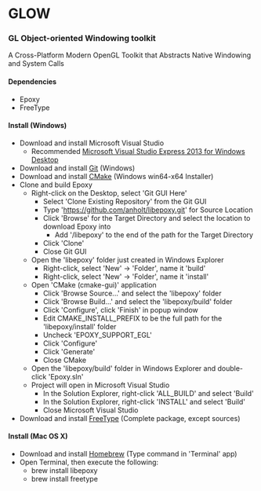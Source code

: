 # GLOW
### GL Object-oriented Windowing toolkit
A Cross-Platform Modern OpenGL Toolkit that Abstracts Native Windowing and System Calls

#### Dependencies

* Epoxy
* FreeType

#### Install (Windows)

* Download and install Microsoft Visual Studio
    * Recommended [Microsoft Visual Studio Express 2013 for Windows Desktop](https://www.microsoft.com/en-us/download/details.aspx?id=44914)
* Download and install [Git](https://git-scm.com/downloads) (Windows)
* Download and install [CMake](https://cmake.org/download/) (Windows win64-x64 Installer)
* Clone and build Epoxy
    * Right-click on the Desktop, select 'Git GUI Here'
        * Select 'Clone Existing Repository' from the Git GUI
        * Type 'https://github.com/anholt/libepoxy.git' for Source Location
        * Click 'Browse' for the Target Directory and select the location to download Epoxy into
            * Add '/libepoxy' to the end of the path for the Target Directory
        * Click 'Clone'
        * Close Git GUI
    * Open the 'libepoxy' folder just created in Windows Explorer
        * Right-click, select 'New' -> 'Folder', name it 'build'
        * Right-click, select 'New' -> 'Folder', name it 'install'
    * Open 'CMake (cmake-gui)' application
        * Click 'Browse Source...' and select the 'libepoxy' folder
        * Click 'Browse Build...' and select the 'libepoxy/build' folder
        * Click 'Configure', click 'Finish' in popup window
        * Edit CMAKE_INSTALL_PREFIX to be the full path for the 'libepoxy/install' folder
        * Uncheck 'EPOXY_SUPPORT_EGL'
        * Click 'Configure'
        * Click 'Generate'
        * Close CMake
    * Open the 'libepoxy/build' folder in Windows Explorer and double-click 'Epoxy.sln' 
    * Project will open in Microsoft Visual Studio
        * In the Solution Explorer, right-click 'ALL_BUILD' and select 'Build'
        * In the Solution Explorer, right-click 'INSTALL' and select 'Build'
        * Close Microsoft Visual Studio
* Download and install [FreeType](http://gnuwin32.sourceforge.net/packages/freetype.htm) (Complete package, except sources)

#### Install (Mac OS X)

* Download and install [Homebrew](http://brew.sh/) (Type command in 'Terminal' app)
* Open Terminal, then execute the following:
    * brew install libepoxy
    * brew install freetype
	